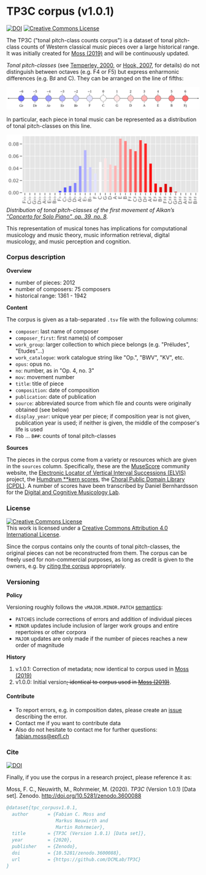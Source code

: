 # TP3C corpus (v1.0.1)
[![DOI](https://zenodo.org/badge/DOI/10.5281/zenodo.3600088.svg)](https://doi.org/10.5281/zenodo.3600088) <a rel="license" href="http://creativecommons.org/licenses/by/4.0/"><img alt="Creative Commons License" style="border-width:0" src="https://i.creativecommons.org/l/by/4.0/80x15.png" /></a>

The TP3C ("tonal pitch-class counts corpus") is a dataset of tonal pitch-class counts of Western classical music pieces over a large historical range. It was initially created for [Moss (2019)](https://doi.org/10.5075/epfl-thesis-9808) and will be continuously updated.

_Tonal pitch-classes_ (see [Temperley, 2000](https://onlinelibrary.wiley.com/doi/abs/10.1111/1468-2249.00122), or [Hook, 2007](https://www.tandfonline.com/doi/full/10.1080/17459730701374805), for details) do not distinguish between octaves (e.g. F4 or F5) but express enharmonic differences (e.g. B$\sharp$ and C). They can be arranged on the line of fifths:

![line of fifths](lof.png)

In particular, each piece in tonal music can be represented as a distribution of tonal pitch-classes on this line.

_<p align="center">_

<img src="alkan_dist.png"><br /> _Distribution of tonal pitch-classes of the first movement of Alkan’s ["Concerto for Solo
Piano", op. 39, no. 8](https://www.youtube.com/watch?v=W3XKeqy8xd4)._

</p>

This representation of musical tones has implications for computational musicology and music theory, music information retrieval, digital musicology, and music perception and cognition.

### Corpus description

**Overview**

* number of pieces: 2012
* number of composers: 75 composers
* historical range: 1361 - 1942

**Content**

The corpus is given as a tab-separated `.tsv` file with the following columns:

- `composer`: last name of composer
- `composer_first`: first name(s) of composer
- `work_group`: larger collection to which piece belongs (e.g. "Préludes", "Etudes"...)
- `work_catalogue`: work catalogue string like "Op.", "BWV", "KV", etc.
- `opus`: opus no.
- `no`: number, as in "Op. 4, no. 3"
- `mov`: movement number
- `title`: title of piece
- `composition`: date of composition
- `publication`: date of publication
- `source`: abbreviated source from which file and counts were originally obtained (see below)
- `display_year`: unique year per piece; if composition year is not given, publication year is used; if neither is given, the middle of the composer's life is used
- `Fbb` ... `B##`: counts of tonal pitch-classes

**Sources**

The pieces in the corpus come from a variety or resources which are given in the `sources` column. Specifically, these are the [MuseScore](https://musescore.com/) community website, the [Electronic Locator of Vertical Interval Successions (ELVIS)](https://elvisproject.ca/) project, the [Humdrum **kern scores](http://kern.ccarh.org/), the [Choral Public Domain Library (CPDL)](https://www.cpdl.org/). A number of scores have been transcribed by Daniel Bernhardsson for the [Digital and Cognitive Musicology Lab](https://www.epfl.ch/labs/dcml/).

### License

<a rel="license" href="http://creativecommons.org/licenses/by/4.0/"><img alt="Creative Commons License" style="border-width:0" src="https://i.creativecommons.org/l/by/4.0/88x31.png" /></a><br />This work is licensed under a <a rel="license" href="http://creativecommons.org/licenses/by/4.0/">Creative Commons Attribution 4.0 International License</a>.

Since the corpus contains only the counts of tonal pitch-classes, the original pieces can not be reconstructed from them. The corpus can be freely used for non-commercial purposes, as long as credit is given to the owners, e.g. by [citing the corpus](#Cite) appropriately.

### Versioning

**Policy**

Versioning roughly follows the `vMAJOR.MINOR.PATCH` [semantics](https://semver.org/):

* `PATCHES` include corrections of errors and addition of individual pieces
* `MINOR` updates include inclusion of larger work groups and entire repertoires or other corpora
* `MAJOR` updates are only made if the number of pieces reaches a new order of magnitude

**History**

1. v.1.0.1: Correction of metadata; now identical to corpus used in [Moss (2019)](https://doi.org/10.5075/epfl-thesis-9808)
2. v1.0.0: Initial version~~; identical to corpus used in [Moss (2019)](https://doi.org/10.5075/epfl-thesis-9808)~~.

#### Contribute

- To report errors, e.g. in composition dates, please create an [issue](https://github.com/DCMLab/tpc_corpus/issues) describing the error.
- Contact me if you want to contribute data
- Also do not hesitate to contact me for further questions: [fabian.moss@epfl.ch](mailto:fabian.moss@epfl.ch)

### Cite
[![DOI](https://zenodo.org/badge/217256542.svg)](https://zenodo.org/badge/latestdoi/217256542)

Finally, if you use the corpus in a research project, please reference it as:

Moss, F. C., Neuwirth, M., Rohrmeier, M. (2020). _TP3C_ (Version 1.0.1) [Data set]. Zenodo. http://doi.org/10.5281/zenodo.3600088

```bibtex
@dataset{tpc_corpusv1.0.1,
  author       = {Fabian C. Moss and
                  Markus Neuwirth and
                  Martin Rohrmeier},
  title        = {TP3C (Version 1.0.1) [Data set]},
  year         = {2020},
  publisher    = {Zenodo},
  doi          = {10.5281/zenodo.3600088},
  url          = {https://github.com/DCMLab/TP3C}
}
```
